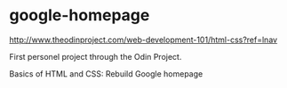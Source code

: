 # google-homepage

http://www.theodinproject.com/web-development-101/html-css?ref=lnav

First personel project through the Odin Project.

Basics of HTML and CSS:
Rebuild Google homepage
